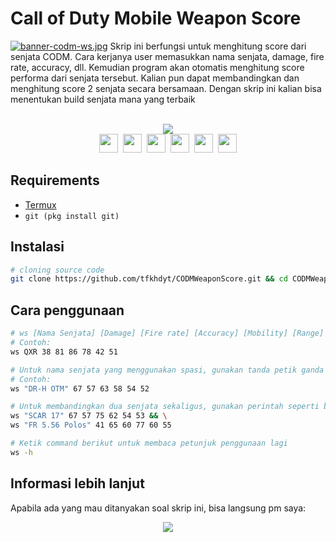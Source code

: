 # Call of Duty Mobile Weapon Score
[![banner-codm-ws.jpg](https://i.postimg.cc/K8Q8Fprr/banner-codm-ws.jpg)](https://postimg.cc/MnMSmDLv)
Skrip ini berfungsi untuk menghitung score dari senjata CODM.
Cara kerjanya user memasukkan nama senjata, damage, fire rate, accuracy, dll. Kemudian program akan otomatis menghitung score performa dari senjata tersebut. Kalian pun dapat membandingkan dan menghitung score 2 senjata secara bersamaan.
Dengan skrip ini kalian bisa menentukan build senjata mana yang terbaik<br><br>
<p align=center>
<img src="https://img.shields.io/badge/Created%20by-tfkhdyt-blue?style=for-the-badge&logo=github"/><br>
<a href="Https://facebook.com/tfkhdyt142"><img height="30" src="https://www.pinclipart.com/picdir/big/2-21918_download-transparent-background-facebook-logo-clipart-facebook-logo.png"></a>&nbsp;
<a href="https://twitter.com/tfkhdyt"><img height="30" src="https://www.pinclipart.com/picdir/big/64-649167_the-pairings-twitter-icon-rounded-square-clipart.png"></a>&nbsp;
<a href="https://instagram.com/_tfkhdyt_"><img height="30" src="https://camo.githubusercontent.com/5cf2a148d1763dca531d1d43bdf234b4e57ee2e00f613589e6d307ccd1077a9f/68747470733a2f2f7777772e70696e636c69706172742e636f6d2f7069636469722f6269672f3130392d313039393330315f696e7374616772616d2d696e7374616772616d2d6c6f676f2d6e6f2d626f726465722d636c69706172742e706e67"></a>&nbsp;
<a href="https://youtube.com/tfkhdyt"><img height="30" src="https://www.pinclipart.com/picdir/big/530-5305952_youtube-computer-icons-portable-network-graphics-logo-logo.png"></a>&nbsp;
<a href="https://t.me/tfkhdyt"><img height="30" src="https://cdn4.iconfinder.com/data/icons/social-media-2146/512/37_social-512.png"></a>&nbsp;
<a href="https://open.spotify.com/playlist/4JR5wqcnuOQw6ppF38Vpu9?si=zHMKBfCiRrGVamKsL8LXqQ"><img height="30" src="https://cdn2.iconfinder.com/data/icons/social-icons-33/128/Spotify-512.png"></a>
</p>

## Requirements
- <a href="https://play.google.com/store/apps/details?id=com.termux">Termux</a>
- `git (pkg install git)`

## Instalasi
```Bash
# cloning source code
git clone https://github.com/tfkhdyt/CODMWeaponScore.git && cd CODMWeaponScore && ./install.sh
```
## Cara penggunaan
```Bash
# ws [Nama Senjata] [Damage] [Fire rate] [Accuracy] [Mobility] [Range] [Control]
# Contoh:
ws QXR 38 81 86 78 42 51

# Untuk nama senjata yang menggunakan spasi, gunakan tanda petik ganda (") di awal dan akhir nama senjata
# Contoh:
ws "DR-H OTM" 67 57 63 58 54 52

# Untuk membandingkan dua senjata sekaligus, gunakan perintah seperti berikut:
ws "SCAR 17" 67 57 75 62 54 53 && \
ws "FR 5.56 Polos" 41 65 60 77 60 55

# Ketik command berikut untuk membaca petunjuk penggunaan lagi
ws -h
```

## Informasi lebih lanjut
Apabila ada yang mau ditanyakan soal skrip ini, bisa langsung pm saya:
<p align=center>
<a href="https://linktr.ee/tfkhdyt" target="_blank"><img src="https://img.shields.io/badge/Contact-me-green?style=for-the-badge"/></a>
</p>
